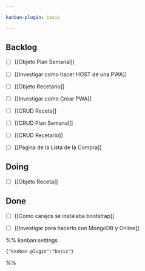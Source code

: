 ```yaml
---

kanban-plugin: basic

---
```


## Backlog

- [ ] [[Objeto Plan Semanal]]
- [ ] [[Investigar como hacer HOST de una PWA]]
- [ ] [[Objeto Recetario]]
- [ ] [[Investigar como Crear PWA]]
- [ ] [[CRUD Receta]]
- [ ] [[CRUD Plan Semanal]]
- [ ] [[CRUD Recetario]]
- [ ] [[Pagina de la Lista de la Compra]]


## Doing

- [ ] [[Objeto Receta]]


## Done

- [ ] [[Como carajos se instalaba bootstrap]]
- [ ] [[Investigar para hacerlo con MongoDB y Online]]




%% kanban:settings
```
{"kanban-plugin":"basic"}
```
%%